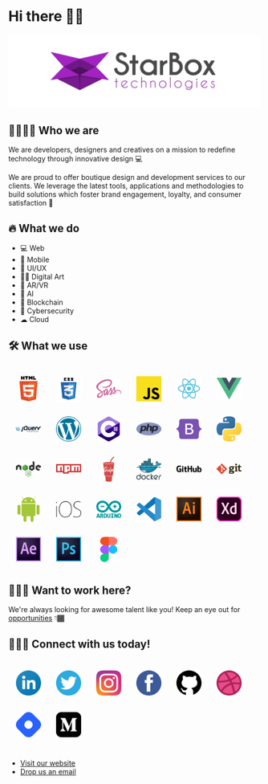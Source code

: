 # Hi there 🖐🏾
![Welcome to StarBox Technologies](https://raw.githubusercontent.com/starboxtech/.github/main/images/logo.jpg)

## 👧🏾👦🏾 Who we are
We are developers, designers and creatives on a mission to redefine technology through innovative design 💻

We are proud to offer boutique design and development services to our clients. We leverage the latest tools, applications and methodologies to build solutions which foster brand engagement, loyalty, and consumer satisfaction 🚀

## 🔥 What we do
- 💻 Web 
- 📱 Mobile
- 🙂 UI/UX
- ✍🏾 Digital Art
- 🥽 AR/VR
- 🤖 AI 
- 💸 Blockchain 
- 🔐 Cybersecurity 
- ☁ Cloud


## 🛠 What we use
<div style="display:flex;justify-content:flex-start;align-items:center;flex-wrap:wrap;margin:25px 0">
  <img style="width:50px;height:50px;object-fit:contain;margin:15px;" src="https://raw.githubusercontent.com/starboxtech/.github/main/images/tools/html-5.svg">
  <img style="width:50px;height:50px;object-fit:contain;margin:15px;" src="https://raw.githubusercontent.com/starboxtech/.github/main/images/tools/css3.svg">
  <img style="width:50px;height:50px;object-fit:contain;margin:15px;" src="https://raw.githubusercontent.com/starboxtech/.github/main/images/tools/sass-1.svg">
  <img style="width:50px;height:50px;object-fit:contain;margin:15px;" src="https://raw.githubusercontent.com/starboxtech/.github/main/images/tools/javascript.svg">
  <img style="width:50px;height:50px;object-fit:contain;margin:15px;" src="https://raw.githubusercontent.com/starboxtech/.github/main/images/tools/react.svg">
  <img style="width:50px;height:50px;object-fit:contain;margin:15px;" src="https://raw.githubusercontent.com/starboxtech/.github/main/images/tools/vue-js-1.svg">
  <img style="width:50px;height:50px;object-fit:contain;margin:15px;" src="https://raw.githubusercontent.com/starboxtech/.github/main/images/tools/jquery.svg">
  <img style="width:50px;height:50px;object-fit:contain;margin:15px;" src="https://raw.githubusercontent.com/starboxtech/.github/main/images/tools/wordpress-blue.svg">
  <img style="width:50px;height:50px;object-fit:contain;margin:15px;" src="https://raw.githubusercontent.com/starboxtech/.github/main/images/tools/c--4.svg">
  <img style="width:50px;height:50px;object-fit:contain;margin:15px;" src="https://raw.githubusercontent.com/starboxtech/.github/main/images/tools/php-1.svg">
  <img style="width:50px;height:50px;object-fit:contain;margin:15px;" src="https://raw.githubusercontent.com/starboxtech/.github/main/images/tools/bootstrap-5-1.svg">
  <img style="width:50px;height:50px;object-fit:contain;margin:15px;" src="https://raw.githubusercontent.com/starboxtech/.github/main/images/tools/python-5.svg">
  <img style="width:50px;height:50px;object-fit:contain;margin:15px;" src="https://raw.githubusercontent.com/starboxtech/.github/main/images/tools/nodejs-1.svg">
  <img style="width:50px;height:50px;object-fit:contain;margin:15px;" src="https://raw.githubusercontent.com/starboxtech/.github/main/images/tools/npm.svg">
  <img style="width:50px;height:50px;object-fit:contain;margin:15px;" src="https://raw.githubusercontent.com/starboxtech/.github/main/images/tools/gulp.svg">
  <img style="width:50px;height:50px;object-fit:contain;margin:15px;" src="https://raw.githubusercontent.com/starboxtech/.github/main/images/tools/docker.svg">
  <img style="width:50px;height:50px;object-fit:contain;margin:15px;" src="https://raw.githubusercontent.com/starboxtech/.github/main/images/tools/github-2.svg">
  <img style="width:50px;height:50px;object-fit:contain;margin:15px;" src="https://raw.githubusercontent.com/starboxtech/.github/main/images/tools/git.svg">
  <img style="width:50px;height:50px;object-fit:contain;margin:15px;" src="https://raw.githubusercontent.com/starboxtech/.github/main/images/tools/android.svg">
  <img style="width:50px;height:50px;object-fit:contain;margin:15px;" src="https://raw.githubusercontent.com/starboxtech/.github/main/images/tools/apple-ios.svg">
  <img style="width:50px;height:50px;object-fit:contain;margin:15px;" src="https://raw.githubusercontent.com/starboxtech/.github/main/images/tools/arduino.svg">
  <img style="width:50px;height:50px;object-fit:contain;margin:15px;" src="https://raw.githubusercontent.com/starboxtech/.github/main/images/tools/visual-studio-code-1.svg">
  <img style="width:50px;height:50px;object-fit:contain;margin:15px;" src="https://raw.githubusercontent.com/starboxtech/.github/main/images/tools/adobe-illustrator-cc.svg">
  <img style="width:50px;height:50px;object-fit:contain;margin:15px;" src="https://raw.githubusercontent.com/starboxtech/.github/main/images/tools/adobe-xd.svg">
  <img style="width:50px;height:50px;object-fit:contain;margin:15px;" src="https://raw.githubusercontent.com/starboxtech/.github/main/images/tools/after-effects-cc.svg">
  <img style="width:50px;height:50px;object-fit:contain;margin:15px;" src="https://raw.githubusercontent.com/starboxtech/.github/main/images/tools/photoshop-cc.svg">
  <img style="width:50px;height:50px;object-fit:contain;margin:15px;" src="https://raw.githubusercontent.com/starboxtech/.github/main/images/tools/figma-1.svg">
</div>


## 👨🏾‍💻 Want to work here?
We're always looking for awesome talent like you! Keep an eye out for [opportunities](https://inside.starboxtech.com/careers) 👇🏾

## 🤸🏾‍♂️ Connect with us today!
<div style="display:flex;justify-content:flex-start;align-items:center;flex-wrap:wrap;margin:25px 0">
  <a href="https://www.linkedin.com/company/starboxtech" target="_blank"><img style="width:50px;height:50px;object-fit:contain;margin:15px;" src="https://raw.githubusercontent.com/starboxtech/.github/main/images/social/linkedin-icon.svg"></a>
  <a href="https://twitter.com/starboxtech" target="_blank"><img style="width:50px;height:50px;object-fit:contain;margin:15px;" src="https://raw.githubusercontent.com/starboxtech/.github/main/images/social/twitter-3.svg"></a>
  <a href="https://www.instagram.com/starboxtech" target="_blank"><img style="width:50px;height:50px;object-fit:contain;margin:15px;" src="https://raw.githubusercontent.com/starboxtech/.github/main/images/social/instagram-2-1.svg"></a>
  <a href="https://www.facebook.com/starboxtech" target="_blank"><img style="width:50px;height:50px;object-fit:contain;margin:15px;" src="https://raw.githubusercontent.com/starboxtech/.github/main/images/social/facebook-3.svg"></a>
  <a href="https://github.com/starboxtech" target="_blank"><img style="width:50px;height:50px;object-fit:contain;margin:15px;" src="https://raw.githubusercontent.com/starboxtech/.github/main/images/social/github-1.svg"></a>
  <a href="https://dribbble.com/starboxtech" target="_blank"><img style="width:50px;height:50px;object-fit:contain;margin:15px;" src="https://raw.githubusercontent.com/starboxtech/.github/main/images/social/dribbble-icon-1.svg"></a>
  <a href="https://starboxtech.hashnode.dev" target="_blank"><img style="width:50px;height:50px;object-fit:contain;margin:15px;" src="https://raw.githubusercontent.com/starboxtech/.github/main/images/social/hashnode-1.svg"></a>
  <a href="https://medium.com/@starboxtech" target="_blank"><img style="width:50px;height:50px;object-fit:contain;margin:15px;" src="https://raw.githubusercontent.com/starboxtech/.github/main/images/social/medium-3.svg"></a>
</div>

- [Visit our website](https://starboxtech.com/)
- [Drop us an email](mailto:hello@starboxtech.com)